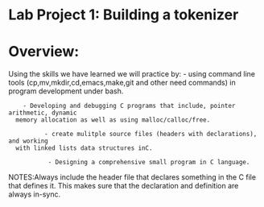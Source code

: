 # Lab Project 1: Building a tokenizer

# Overview:

Using the skills we have learned we will practice by:
      - using command line tools (cp,mv,mkdir,cd,emacs,make,git and other need commands) in program development under bash.

      	- Developing and debugging C programs that include, pointer arithmetic, dynamic
      memory allocation as well as using malloc/calloc/free.

      	      - create mulitple source files (headers with declarations), and working
      with linked lists data structures inC.

      	   	   - Designing a comprehensive small program in C language.

NOTES:Always include the header file that declares something in the C file
that defines it. This makes sure that the declaration and definition are always in-sync.
